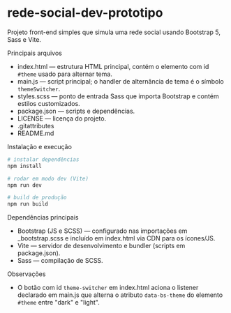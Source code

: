 # rede-social-dev-prototipo

Projeto front-end simples que simula uma rede social usando Bootstrap 5, Sass e Vite.

Principais arquivos
- index.html — estrutura HTML principal, contém o elemento com id `#theme` usado para alternar tema.
- main.js — script principal; o handler de alternância de tema é o símbolo `themeSwitcher`.
- styles.scss — ponto de entrada Sass que importa Bootstrap e contém estilos customizados.
- package.json — scripts e dependências.
- LICENSE — licença do projeto.
- .gitattributes
- README.md

Instalação e execução
````sh
# instalar dependências
npm install

# rodar em modo dev (Vite)
npm run dev

# build de produção
npm run build
````

Dependências principais
- Bootstrap (JS e SCSS) — configurado nas importações em _bootstrap.scss e incluído em index.html via CDN para os ícones/JS.
- Vite — servidor de desenvolvimento e bundler (scripts em package.json).
- Sass — compilação de SCSS.

Observações
- O botão com id `theme-switcher` em index.html aciona o listener declarado em main.js que alterna o atributo `data-bs-theme` do elemento `#theme` entre "dark" e "light".
